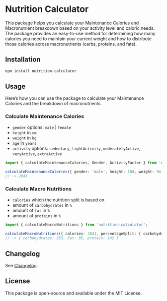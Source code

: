 # Nutrition Calculator

This package helps you calculate your Maintenance Calories and Macronutrient breakdown based on your activity level and caloric needs. 
The package provides an easy-to-use method for determining how many calories you need to maintain your current weight and how to distribute those calories across macronutrients (carbs, proteins, and fats).

## Installation

```bash
npm install nutrition-calculator
```

## Usage

Here’s how you can use the package to calculate your Maintenance Calories and the breakdown of macronutrients.

### Calculate Maintenance Calories

- `gender` options: `male` | `female`
- `height` in `cm`
- `weight` in `kg`
- `age` in `years`
- `activity` options: `sedentary`, `lightActivity`, `moderatelyActive`, `veryActive`, `extraActive`

```typescript
import { calculateMaintenanceCalories, Gender, ActivityFactor } from 'nutrition-calculator';

calculateMaintenanceCalories({ gender: 'male', height: 184, weight: 94.2, age: 32, activity: 'lightActivity' });
// -> 2841
```

### Calculate Macro Nutritions

- `calories` which the nutrition split is based on
- amount of `carbohydrates` in `%`
- amount of `fat` in `%`
- amount of `proteins` in `%`

```typescript
import { calculateMacroNutritions } from 'nutrition-calculator';

calculateMacroNutritions({ calories: 2841, percentageSplit: { carbohydrates: 50, fat: 30, protein: 20 } });
// -> { carbohydrates: 355, fat: 95, protein: 142 }
```

## Changelog

See [Changelog](./CHANGELOG.md).

## License

This package is open-source and available under the MIT License.
